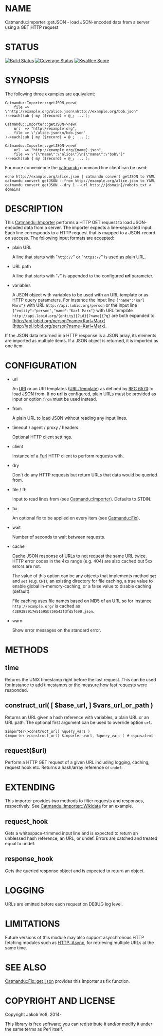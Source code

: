 # NAME

Catmandu::Importer::getJSON - load JSON-encoded data from a server using a GET HTTP request

# STATUS

[![Build Status](https://travis-ci.org/nichtich/Catmandu-Importer-getJSON.png)](https://travis-ci.org/nichtich/Catmandu-Importer-getJSON)
[![Coverage Status](https://coveralls.io/repos/nichtich/Catmandu-Importer-getJSON/badge.png)](https://coveralls.io/r/nichtich/Catmandu-Importer-getJSON)
[![Kwalitee Score](http://cpants.cpanauthors.org/dist/Catmandu-Importer-getJSON.png)](http://cpants.cpanauthors.org/dist/Catmandu-Importer-getJSON)

# SYNOPSIS

The following three examples are equivalent:

    Catmandu::Importer::getJSON->new(
        file => \"http://example.org/alice.json\nhttp://example.org/bob.json"
    )->each(sub { my ($record) = @_; ... );

    Catmandu::Importer::getJSON->new(
        url  => "http://example.org",
        file => \"/alice.json\n/bob.json"
    )->each(sub { my ($record) = @_; ... );

    Catmandu::Importer::getJSON->new(
        url  => "http://example.org/{name}.json",
        file => \"{\"name\":\"alice\"}\n{\"name\":\"bob\"}"
    )->each(sub { my ($record) = @_; ... );

For more convenience the [catmandu](https://metacpan.org/pod/catmandu) command line client can be used:

    echo http://example.org/alice.json | catmandu convert getJSON to YAML
    catmandu convert getJSON --from http://example.org/alice.json to YAML
    catmandu convert getJSON --dry 1 --url http://{domain}/robots.txt < domains

# DESCRIPTION

This [Catmandu::Importer](https://metacpan.org/pod/Catmandu::Importer) performs a HTTP GET request to load JSON-encoded
data from a server. The importer expects a line-separated input. Each line
corresponds to a HTTP request that is mapped to a JSON-record on success. The
following input formats are accepted:

- plain URL

    A line that starts with "`http://`" or "`https://`" is used as plain URL.

- URL path

    A line that starts with "`/`" is appended to the configured **url** parameter.

- variables

    A JSON object with variables to be used with an URL template or as HTTP query
    parameters. For instance the input line `{"name":"Karl Marx"}` with URL
    `http://api.lobid.org/person` or the input line
    `{"entity":"person","name":"Karl Marx"}` with URL template
    `http://api.lobid.org/{entity}{?id}{?name}{?q}` are both expanded to
    [http://api.lobid.org/person?name=Karl+Marx](http://api.lobid.org/person?name=Karl+Marx).

If the JSON data returned in a HTTP response is a JSON array, its elements are
imported as multiple items. If a JSON object is returned, it is imported as one
item.

# CONFIGURATION

- url

    An [URI](https://metacpan.org/pod/URI) or an URI templates ([URI::Template](https://metacpan.org/pod/URI::Template)) as defined by
    [RFC 6570](http://tools.ietf.org/html/rfc6570) to load JSON from. If no **url**
    is configured, plain URLs must be provided as input or option `from` must be
    used instead.

- from

    A plain URL to load JSON without reading any input lines.

- timeout / agent / proxy / headers

    Optional HTTP client settings.

- client

    Instance of a [Furl](https://metacpan.org/pod/Furl) HTTP client to perform requests with.

- dry

    Don't do any HTTP requests but return URLs that data would be queried from.

- file / fh

    Input to read lines from (see [Catmandu::Importer](https://metacpan.org/pod/Catmandu::Importer)). Defaults to STDIN.

- fix

    An optional fix to be applied on every item (see [Catmandu::Fix](https://metacpan.org/pod/Catmandu::Fix)).

- wait

    Number of seconds to wait between requests.

- cache

    Cache JSON response of URLs to not request the same URL twice. HTTP error
    codes in the 4xx range (e.g. 404) are also cached but 5xx errors are not.

    The value of this option can be any objects that implements method `get` and
    `set` (e.g. `CHI`), an existing directory for file caching, a true value to
    enable global in-memory-caching, or a false value to disable caching (default).

    File caching uses file names based on MD5 of an URL so for instance
    `http://example.org/` is cached as `4389382917e51695b759543fdfd5f690.json`.

- warn

    Show error messages on the standard error.

# METHODS

## time

Returns the UNIX timestamp right before the last request. This can be used for
instance to add timestamps or the measure how fast requests were responded.

## construct\_url( \[ $base\_url, \] $vars\_url\_or\_path )

Returns an URL given a hash reference with variables, a plain URL or an URL
path. The optional first argument can be used to override option `url`.

    $importer->construct_url( %query_vars )
    $importer->construct_url( $importer->url, %query_vars ) # equivalent

## request($url)

Perform a HTTP GET request of a given URL including logging, caching, request
hook etc. Returns a hash/array reference or `undef`.

# EXTENDING

This importer provides two methods to filter requests and responses,
respectively. See [Catmandu::Importer::Wikidata](https://metacpan.org/pod/Catmandu::Importer::Wikidata) for an example.

## request\_hook

Gets a whitespace-trimmed input line and is expected to return an unblessed
hash reference, an URL, or undef. Errors are catched and treated equal to
undef.

## response\_hook

Gets the queried response object and is expected to return an object.

# LOGGING

URLs are emitted before each request on DEBUG log level.

# LIMITATIONS

Future versions of this module may also support asynchronous HTTP fetching
modules such as [HTTP::Async](https://metacpan.org/pod/HTTP::Async), for retrieving multiple URLs at the same time.

# SEE ALSO

[Catmandu::Fix::get\_json](https://metacpan.org/pod/Catmandu::Fix::get_json) provides this importer as fix function.

# COPYRIGHT AND LICENSE

Copyright Jakob Voß, 2014-

This library is free software; you can redistribute it and/or modify it under
the same terms as Perl itself.
